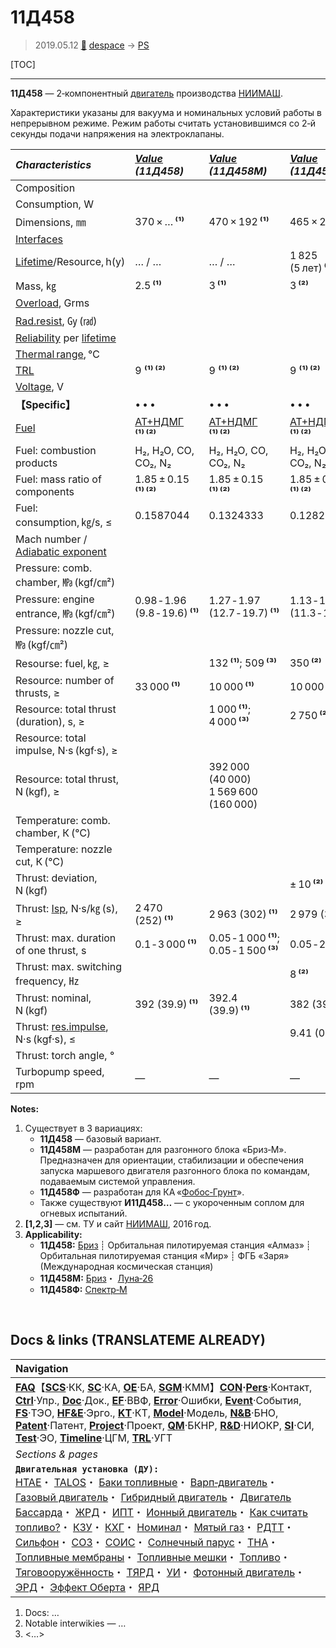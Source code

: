 # 11Д458
> 2019.05.12 [🚀](../index/index.md) [despace](index.md) → [PS](ps.md)

[TOC]

---

**11Д458** — 2‑компонентный [двигатель](ps.md) производства [НИИМАШ](zz_niimash.md).

Характеристики указаны для вакуума и номинальных условий работы в непрерывном режиме. Режим работы считать установившимся со 2‑й секунды подачи напряжения на электроклапаны.

|*Characteristics*|*[Value](si.md)<br> (11Д458)*|*[Value](si.md)<br> (11Д458М)*|*[Value](si.md)<br> (11Д458Ф)*|
|:--|:--|:--|:--|
|Composition| | | |
|Consumption, W| | | |
|Dimensions, ㎜|370 × … **⁽¹⁾**|470 × 192 **⁽¹⁾**|465 × 202 **⁽²⁾**|
|[Interfaces](interface.md)| | | |
|[Lifetime](lifetime.md)/Resource, h(y)|… / …|… / …|1 825 (5 лет) **⁽²⁾** / …|
|Mass, ㎏|2.5 **⁽¹⁾**|3 **⁽¹⁾**|3 **⁽²⁾**|
|[Overload](vibration.md), Grms| | | |
|[Rad.resist](ion_rad.md), ㏉ (㎭)| | | |
|[Reliability](qm.md) per [lifetime](lifetime.md)| | | |
|[Thermal range](tcs.md), ℃| | | |
|[TRL](trl.md)|9 **⁽¹⁾ ⁽²⁾**|9 **⁽¹⁾ ⁽²⁾**|9 **⁽¹⁾ ⁽²⁾**|
|[Voltage](voltage.md), V| | | |
|**【Specific】**|• • •|• • •|• • •|
|[Fuel](fuel.md)|[АТ+НДМГ](at_plus.md) **⁽¹⁾ ⁽²⁾**|[АТ+НДМГ](at_plus.md) **⁽¹⁾ ⁽²⁾**|[АТ+НДМГ](at_plus.md) **⁽¹⁾ ⁽²⁾**|
|Fuel: combustion products|H₂, H₂O, CO, CO₂, N₂|H₂, H₂O, CO, CO₂, N₂|H₂, H₂O, CO, CO₂, N₂|
|Fuel: mass ratio of components|1.85 ± 0.15 **⁽¹⁾ ⁽²⁾**|1.85 ± 0.15 **⁽¹⁾ ⁽²⁾**|1.85 ± 0.15 **⁽¹⁾ ⁽²⁾**|
|Fuel: consumption, ㎏/s, ≤|0.1587044|0.1324333|0.1282309|
|Mach number / [Adiabatic exponent](heat_cr.md)| | | |
|Pressure: comb. chamber, ㎫ (kgf/㎝²)| | | |
|Pressure: engine entrance, ㎫ (kgf/㎝²)|0.98 ‑ 1.96 (9.8 ‑ 19.6) **⁽¹⁾**|1.27 ‑ 1.97 (12.7 ‑ 19.7) **⁽¹⁾**|1.13 ‑ 1.23 (11.3 ‑ 12.3) **⁽²⁾**|
|Pressure: nozzle cut, ㎫ (kgf/㎝²)| | | |
|Resourse: fuel, ㎏, ≥| |132 **⁽¹⁾**; 509 **⁽³⁾**|350 **⁽²⁾**|
|Resource: number of thrusts, ≥|33 000 **⁽¹⁾**|10 000 **⁽¹⁾**|10 000 **⁽²⁾**|
|Resource: total thrust (duration), s, ≥| |1 000 **⁽¹⁾**; 4 000 **⁽³⁾**|2 750 **⁽²⁾**|
|Resource: total impulse, N·s (kgf·s), ≥| |
|Resource: total thrust, N (kgf), ≥| |392 000 (40 000)<br> 1 569 600 (160 000)| |
|Temperature: comb. chamber, К (℃)| | | |
|Temperature: nozzle cut, К (℃)| | | |
|Thrust: deviation, N (kgf)| | |± 10 **⁽²⁾**|
|Thrust: [Isp](isp.md), N·s/㎏ (s), ≥|2 470 (252) **⁽¹⁾**|2 963 (302) **⁽¹⁾**|2 979 (304) **⁽²⁾**|
|Thrust: max. duration of one thrust, s|0.1 ‑ 3 000 **⁽¹⁾**|0.05 ‑ 1 000 **⁽¹⁾**; 0.05 ‑ 1 500 **⁽³⁾**|0.05 ‑ 2 000 **⁽²⁾**|
|Thrust: max. switching frequency, ㎐| | |8 **⁽²⁾**|
|Thrust: nominal, N (kgf)|392 (39.9) **⁽¹⁾**|392.4 (39.9) **⁽¹⁾**|382 (39) **⁽²⁾**|
|Thrust: [res.impulse](ing.md), N·s (kgf·s), ≤| | |9.41 (0.96) **⁽²⁾**|
|Thrust: torch angle, °| | | |
|Turbopump speed, rpm|—|—|—|

**Notes:**

   1. Существует в 3 вариациях:
      - **11Д458** — базовый вариант.
      - **11Д458М** — разработан для разгонного блока «Бриз‑М». Предназначен для ориентации, стабилизации и обеспечения запуска маршевого двигателя разгонного блока по командам, подаваемым системой управления.
      - **11Д458Ф** — разработан для КА «[Фобос‑Грунт](фобос_грунт.md)».
      - Также существуют **И11Д458…** — с укороченным соплом для огневых испытаний.
   1. **[1,2,3]** — см. ТУ и сайт [НИИМАШ](zz_niimash.md), 2016 год.
   1. **Applicability:**
      - **11Д458:** [Бриз](бриз.md) ┊ Орбитальная пилотируемая станция «Алмаз» ┊ Орбитальная пилотируемая станция «Мир» ┊ ФГБ «Заря» (Международная космическая станция)
      - **11Д458М:** [Бриз](бриз.md)・ [Луна‑26](луна_26.md)
      - **11Д458Ф:** [Спектр‑М](спектр_м.md)



<p style="page-break-after:always"> </p>

## Docs & links (TRANSLATEME ALREADY)
|Navigation|
|:--|
|**[FAQ](faq.md)**【**[SCS](scs.md)**·КК, **[SC](sc.md)**·КА, **[OE](oe.md)**·БА, **[SGM](sgm.md)**·КММ】**[CON](contact.md)·[Pers](person.md)**·Контакт, **[Ctrl](control.md)**·Упр., **[Doc](doc.md)**·Док., **[EF](ef.md)**·ВВФ, **[Error](error.md)**·Ошибки, **[Event](event.md)**·События, **[FS](fs.md)**·ТЭО, **[HF&E](hfe.md)**·Эрго., **[KT](kt.md)**·КТ, **[Model](model.md)**·Модель, **[N&B](nnb.md)**·БНО, **[Patent](патент.md)**·Патент, **[Project](project.md)**·Проект, **[QM](qm.md)**·БКНР, **[R&D](rnd.md)**·НИОКР, **[SI](si.md)**·СИ, **[Test](test.md)**·ЭО, **[Timeline](timeline.md)**·ЦГМ, **[TRL](trl.md)**·УГТ|
|*Sections & pages*|
|**`Двигательная установка (ДУ):`**<br> [HTAE](htae.md)・ [TALOS](talos.md)・ [Баки топливные](fuel_tank.md)・ [Варп‑двигатель](warp_drive.md)・ [Газовый двигатель](cgt.md)・ [Гибридный двигатель](гбрд.md)・ [Двигатель Бассарда](bussard_ramjet.md)・ [ЖРД](lpr.md)・ [ИПТ](ing.md)・ [Ионный двигатель](иод.md)・ [Как считать топливо?](si.md)・ [КЗУ](cinu.md)・ [КХГ](cgs.md)・ [Номинал](nominal.md)・ [Мятый газ](exhsteam.md)・ [РДТТ](spr.md)・ [Сильфон](сильфон.md)・ [СОЗ](соз.md)・ [СОИС](соис.md)・ [Солнечный парус](солнечный_парус.md)・ [ТНА](turbopump.md)・ [Топливные мембраны](топливные_мембраны.md)・ [Топливные мешки](топливные_мешки.md)・ [Топливо](fuel.md)・ [Тяговооружённость](ttwr.md)・ [ТЯРД](тярд.md)・ [УИ](isp.md)・ [Фотонный двигатель](фотонный_двигатель.md)・ [ЭРД](epsp.md)・ [Эффект Оберта](oberth_eff.md)・ [ЯРД](ntr.md)|

   1. Docs: …
   1. Notable interwikies — …
   1. <…>
